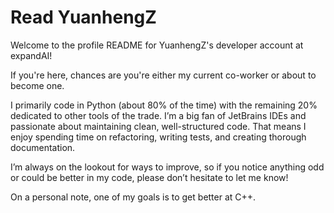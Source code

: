 # Read YuanhengZ
Welcome to the profile README for YuanhengZ's developer account at expandAI!

If you're here, chances are you're either my current co-worker or about to become one.

I primarily code in Python (about 80% of the time) with the remaining 20% dedicated to other tools of the trade. I’m a big fan of JetBrains IDEs and passionate about maintaining clean, well-structured code. That means I enjoy spending time on refactoring, writing tests, and creating thorough documentation.

I’m always on the lookout for ways to improve, so if you notice anything odd or could be better in my code, please don’t hesitate to let me know!

On a personal note, one of my goals is to get better at C++.

<!--
**YuanhengZ/YuanhengZ** is a ✨ _special_ ✨ repository because its `README.md` (this file) appears on your GitHub profile.

Here are some ideas to get you started:

- 🔭 I’m currently working on ...
- 🌱 I’m currently learning ...
- 👯 I’m looking to collaborate on ...
- 🤔 I’m looking for help with ...
- 💬 Ask me about ...
- 📫 How to reach me: ...
- 😄 Pronouns: ...
- ⚡ Fun fact: ...
-->
